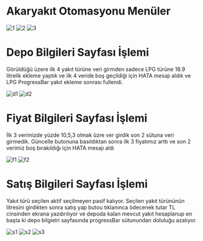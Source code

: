 # Akaryakıt Otomasyonu Menüler
![1](https://user-images.githubusercontent.com/91004987/143214196-61925922-2b4d-403a-be6e-328db6a63ceb.JPG)
![2](https://user-images.githubusercontent.com/91004987/143214205-3f16db12-e077-498f-923e-b60c772e48b6.JPG)
![3](https://user-images.githubusercontent.com/91004987/143214214-9a557102-d8a0-4073-b031-0a3354a662e6.JPG)
#

# Depo Bilgileri Sayfası İşlemi
Görüldüğü üzere ilk 4 yakıt türüne veri girmden sadece LPG türüne 18.9 litrelik ekleme yaptık ve ilk 4 veride  boş geçildiği için HATA mesajı aldık ve LPG ProgressBar yakıt ekleme sonrası fullendi.

![d1](https://user-images.githubusercontent.com/91004987/143214442-5ec4b56c-6620-4ca5-baf5-bff17be7af12.JPG)
![d2](https://user-images.githubusercontent.com/91004987/143214452-f75e869f-607b-4544-a15e-eb43a75e4240.JPG)
#

# Fiyat Bilgileri Sayfası İşlemi
İlk 3 verimizde yüzde 10,5,3 olmak üzre ver girdik son 2 sütuna veri girmedik. Güncelle butonuna basıldıktan sonra ilk 3 fiyatımız arttı ve son 2 verimiz boş bırakıldığı için HATA mesajı aldı

![f1](https://user-images.githubusercontent.com/91004987/143214873-d451e726-4a0e-4481-8e96-3035b2020a49.JPG)
![f2](https://user-images.githubusercontent.com/91004987/143214890-df3cead6-fbef-420a-883a-7c695f96cf29.JPG)
#

# Satış Bilgileri Sayfası İşlemi
Yakıt türü seçilen aktif seçilmeyen pasif kalıyor. Seçilen yakıt türününün litresini girdikten sonra satış yap butou tıklanınca ödecenek tutar TL cinsinden ekrana yazdırılıyor ve depoda kalan mevcut yakıt hesaplanup en başta ki depo bilgielri sayfasında progressBar sütunundan doluluğu azalıyor.

![s1](https://user-images.githubusercontent.com/91004987/143215220-0aa813e3-6d4b-4be8-88e3-dc1ae9e5e45b.JPG)
![s2](https://user-images.githubusercontent.com/91004987/143215232-e25e4786-64b3-4e89-9e28-bf0e3052a9f4.JPG)
![s3](https://user-images.githubusercontent.com/91004987/143215243-756635db-11ec-4743-b5d9-84fda8270673.JPG)
#
